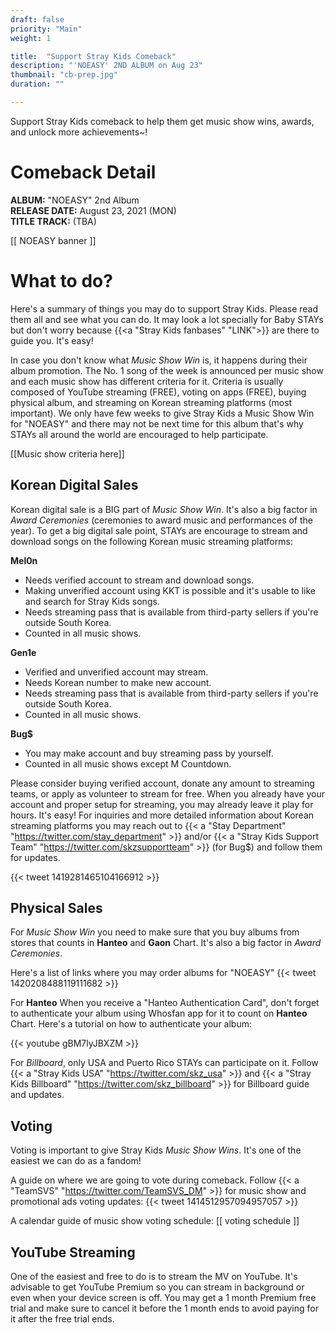 ```yaml
---
draft: false
priority: "Main"
weight: 1

title:  "Support Stray Kids Comeback"
description: "'NOEASY' 2ND ALBUM on Aug 23"
thumbnail: "cb-prep.jpg"
duration: ""

---
```

Support Stray Kids comeback to help them get music show wins, awards, and unlock more achievements~!

# Comeback Detail
**ALBUM:** "NOEASY" 2nd Album  
**RELEASE DATE:** August 23, 2021 (MON)  
**TITLE TRACK:** (TBA)

[[ NOEASY banner ]]

# What to do?
Here's a summary of things you may do to support Stray Kids. Please read them all and see what you can do. It may look a lot specially for Baby STAYs but don't worry because {{<a "Stray Kids fanbases" "LINK">}} are there to guide you. It's easy!


In case you don't know what *Music Show Win* is, it happens during their album promotion. The No. 1 song of the week is announced per music show and each music show has different criteria for it. Criteria is usually composed of YouTube streaming (FREE), voting on apps (FREE), buying physical album, and streaming on Korean streaming platforms (most important). We only have few weeks to give Stray Kids a Music Show Win for "NOEASY" and there may not be next time for this album that's why STAYs all around the world are encouraged to help participate.

[[Music show criteria here]]

## Korean Digital Sales
Korean digital sale is a BIG part of *Music Show Win*. It's also a big factor in *Award Ceremonies* (ceremonies to award music and performances of the year). To get a big digital sale point, STAYs are encourage to stream and download songs on the following Korean music streaming platforms:

**Mel0n**
- Needs verified account to stream and download songs.
- Making unverified account using KKT is possible and it's usable to like and search for Stray Kids songs.
- Needs streaming pass that is available from third-party sellers if you're outside South Korea.
- Counted in all music shows.

**Gen1e**
- Verified and unverified account may stream.
- Needs Korean number to make new account.
- Needs streaming pass that is available from third-party sellers if you're outside South Korea.
- Counted in all music shows.

**Bug$**
- You may make account and buy streaming pass by yourself.
- Counted in all music shows except M Countdown.

Please consider buying verified account, donate any amount to streaming teams, or apply as volunteer to stream for free. When you already have your account and proper setup for streaming, you may already leave it play for hours. It's easy! For inquiries and more detailed information about Korean streaming platforms you may reach out to {{< a "Stay Department" "https://twitter.com/stay_department" >}} and/or {{< a "Stray Kids Support Team" "https://twitter.com/skzsupportteam" >}} (for Bug$) and follow them for updates.

{{< tweet 1419281465104166912 >}}

## Physical Sales
For *Music Show Win* you need to make sure that you buy albums from stores that counts in **Hanteo** and **Gaon** Chart. It's also a big factor in *Award Ceremonies*.

Here's a list of links where you may order albums for "NOEASY"
{{< tweet 1420208488119111682 >}}

For **Hanteo** When you receive a "Hanteo Authentication Card", don't forget to authenticate your album using Whosfan app for it to count on **Hanteo** Chart. Here's a tutorial on how to authenticate your album:

{{< youtube gBM7lyJBXZM >}}

For *Billboard*, only USA and Puerto Rico STAYs can participate on it. Follow {{< a "Stray Kids USA" "https://twitter.com/skz_usa" >}} and {{< a "Stray Kids Billboard" "https://twitter.com/skz_billboard" >}} for Billboard guide and updates.



## Voting
Voting is important to give Stray Kids *Music Show Wins*. It's one of the easiest we can do as a fandom!

A guide on where we are going to vote during comeback. Follow {{< a "TeamSVS" "https://twitter.com/TeamSVS_DM" >}} for music show and promotional ads voting updates:
{{< tweet 1414512957094957057 >}}

A calendar guide of music show voting schedule:
[[ voting schedule ]]

## YouTube Streaming
One of the easiest and free to do is to stream the MV on YouTube. It's advisable to get YouTube Premium so you can stream in background or even when your device screen is off. You may get a 1 month Premium free trial and make sure to cancel it before the 1 month ends to avoid paying for it after the free trial ends.
